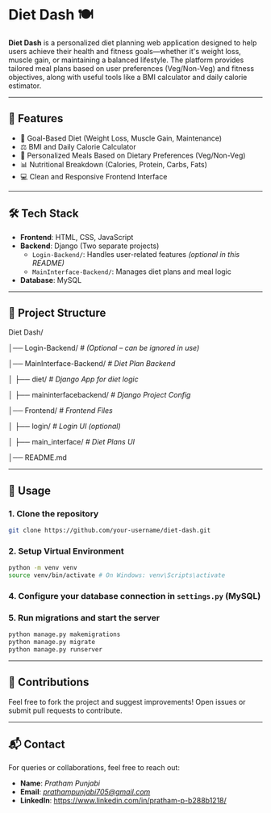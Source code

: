 # Diet Dash 🍽️

**Diet Dash** is a personalized diet planning web application designed to help users achieve their health and fitness goals—whether it's weight loss, muscle gain, or maintaining a balanced lifestyle. The platform provides tailored meal plans based on user preferences (Veg/Non-Veg) and fitness objectives, along with useful tools like a BMI calculator and daily calorie estimator.

---

## 🌟 Features

- 🎯 Goal-Based Diet (Weight Loss, Muscle Gain, Maintenance)
- ⚖️ BMI and Daily Calorie Calculator
- 🥗 Personalized Meals Based on Dietary Preferences (Veg/Non-Veg)
- 📊 Nutritional Breakdown (Calories, Protein, Carbs, Fats)
- 💻 Clean and Responsive Frontend Interface

---

## 🛠️ Tech Stack

- **Frontend**: HTML, CSS, JavaScript
- **Backend**: Django (Two separate projects)
  - `Login-Backend/`: Handles user-related features *(optional in this README)*
  - `MainInterface-Backend/`: Manages diet plans and meal logic
- **Database**: MySQL 

---

## 📁 Project Structure
Diet Dash/

│── Login-Backend/ *# (Optional – can be ignored in use)*

│── MainInterface-Backend/ *# Diet Plan Backend*

│ ├── diet/ *# Django App for diet logic*

│ ├── maininterfacebackend/ *# Django Project Config*

│── Frontend/ *# Frontend Files*

│ ├── login/ *# Login UI (optional)*

│ ├── main_interface/ *# Diet Plans UI*

│── README.md

---

## 📌 Usage

### **1. Clone the repository**  

``` bash
git clone https://github.com/your-username/diet-dash.git
```

### **2. Setup Virtual Environment**

```bash
python -m venv venv
source venv/bin/activate # On Windows: venv\Scripts\activate
```


### **4. Configure your database connection in `settings.py` (MySQL)**

### **5. Run migrations and start the server**  

```bash
python manage.py makemigrations
python manage.py migrate
python manage.py runserver
```

---

## 🙌 Contributions

Feel free to fork the project and suggest improvements! Open issues or submit pull requests to contribute.

---

## 📬 Contact

For queries or collaborations, feel free to reach out:

- **Name**: *Pratham Punjabi*
- **Email**: *prathampunjabi705@gmail.com*
- **LinkedIn**: https://www.linkedin.com/in/pratham-p-b288b1218/



